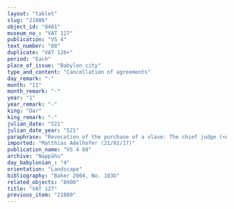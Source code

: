 ```yaml
---
layout: "tablet"
slug: "21886"
object_id: "8401"
museum_no_: "VAT 127"
publication: "VS 4"
text_number: "88"
duplicate: "VAT 126+"
period: "Each"
place_of_issue: "Babylon city"
type_and_content: "Cancellation of agreements"
day_remark: "-"
month: "II"
month_remark: "-"
year: "1"
year_remark: "-"
king: "Dar"
king_remark: "-"
julian_date: "521"
julian_date_year: "521"
paraphrase: "Revocation of the purchase of a slave: The chief judge (<em>sartennu</em>) and the judges (<em>dajānu</em>) revoke the purchase of <strong>C</strong>&nbsp;by <strong>A</strong>&nbsp;from <strong>B</strong> for 2 minas 15 shekels of silver. After the purchase the slave was given to the house of a Persian (<em>&scaron;a bīt parsāyi</em>) of the household of <strong>D</strong>, who sent him back (to <strong>B</strong>?). <strong>A</strong> receives the 2 minas 15 shekels of silver and its interest and he returns the pertaining documents (<em>uˀiltu</em>) to <strong>B</strong>. 4 witnesses and the scribe (Marduk-&scaron;umu-ibni/Bēl-aplu-iddin//Egibi).<br /> &nbsp;<br /> <strong>A</strong> = Habaṣīru/Tabn&ecirc;a; <strong>B </strong>= Iddin-Nab&ucirc;/Nab&ucirc;-bān-zēri//Nappāhu; <strong>C</strong>&nbsp;= Nab&ucirc;-ittannu; <strong>D</strong> = Marduk-&scaron;āpik-zēri<br /> &nbsp;"
imported: "Matthias Adelhofer (21/02/17)"
publication_name: "VS 4 88"
archive: "Nappāhu"
day_babylonian_: "4"
orientation: "Landscape"
bibliography: "Baker 2004, No. 183b"
related_objects: "8400"
title: "VAT 127"
previous_item: "21889"
---
```

